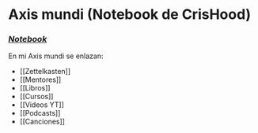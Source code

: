 # Axis mundi (Notebook de CrisHood)
### [_Notebook_](https://www.notion.so/crishood/Core-169e2590234e480f9d6c937de22a34e8)
En mi Axis mundi se enlazan:
* [[Zettelkasten]]
* [[Mentores]]
* [[Libros]]
* [[Cursos]]
* [[Videos YT]]
* [[Podcasts]]
* [[Canciones]]


